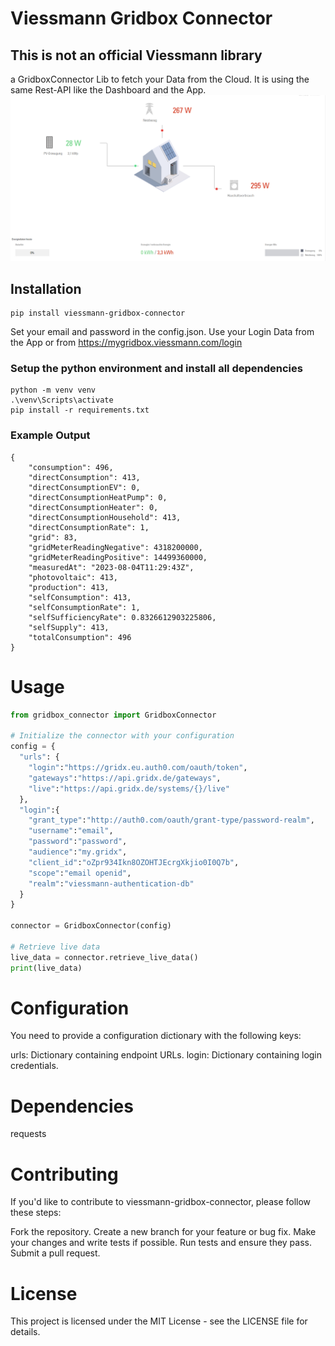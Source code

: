 # Viessmann Gridbox Connector
## **This is not an official Viessmann library**

a GridboxConnector Lib to fetch your Data from the Cloud.
It is using the same Rest-API like the Dashboard and the App.
![Screenshot vom mygridbox](images/screenshot.png)

## Installation
```script shell
pip install viessmann-gridbox-connector
```
Set your email and password in the config.json. 
Use your Login Data from the App or from https://mygridbox.viessmann.com/login

### Setup the python environment and install all dependencies

```script shell
python -m venv venv
.\venv\Scripts\activate
pip install -r requirements.txt
```
### Example Output
```script json
{
    "consumption": 496,
    "directConsumption": 413,
    "directConsumptionEV": 0,
    "directConsumptionHeatPump": 0,
    "directConsumptionHeater": 0,
    "directConsumptionHousehold": 413,
    "directConsumptionRate": 1,
    "grid": 83,
    "gridMeterReadingNegative": 4318200000,
    "gridMeterReadingPositive": 14499360000,
    "measuredAt": "2023-08-04T11:29:43Z",
    "photovoltaic": 413,
    "production": 413,
    "selfConsumption": 413,
    "selfConsumptionRate": 1,
    "selfSufficiencyRate": 0.8326612903225806,
    "selfSupply": 413,
    "totalConsumption": 496
}
```

# Usage
```python
from gridbox_connector import GridboxConnector

# Initialize the connector with your configuration
config = {
  "urls": {
    "login":"https://gridx.eu.auth0.com/oauth/token",
    "gateways":"https://api.gridx.de/gateways",
    "live":"https://api.gridx.de/systems/{}/live"
  },
  "login":{
    "grant_type":"http://auth0.com/oauth/grant-type/password-realm",
    "username":"email",
    "password":"password",
    "audience":"my.gridx",
    "client_id":"oZpr934Ikn8OZOHTJEcrgXkjio0I0Q7b",
    "scope":"email openid",
    "realm":"viessmann-authentication-db"
  }
}

connector = GridboxConnector(config)

# Retrieve live data
live_data = connector.retrieve_live_data()
print(live_data)

```
# Configuration
You need to provide a configuration dictionary with the following keys:

urls: Dictionary containing endpoint URLs.
login: Dictionary containing login credentials.

# Dependencies
requests
# Contributing
If you'd like to contribute to viessmann-gridbox-connector, please follow these steps:

Fork the repository.
Create a new branch for your feature or bug fix.
Make your changes and write tests if possible.
Run tests and ensure they pass.
Submit a pull request.


# License

This project is licensed under the MIT License - see the LICENSE file for details.
